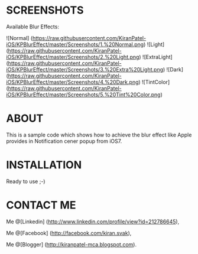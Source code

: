 SCREENSHOTS
===========================
Available Blur Effects:

![Normal] (https://raw.githubusercontent.com/KiranPatel-iOS/KPBlurEffect/master/Screenshots/1.%20Normal.png)
![Light] (https://raw.githubusercontent.com/KiranPatel-iOS/KPBlurEffect/master/Screenshots/2.%20Light.png)
![ExtraLight] (https://raw.githubusercontent.com/KiranPatel-iOS/KPBlurEffect/master/Screenshots/3.%20Extra%20Light.png)
![Dark] (https://raw.githubusercontent.com/KiranPatel-iOS/KPBlurEffect/master/Screenshots/4.%20Dark.png)
![TintColor] (https://raw.githubusercontent.com/KiranPatel-iOS/KPBlurEffect/master/Screenshots/5.%20Tint%20Color.png)

ABOUT
===========================
This is a sample code which shows how to achieve the blur effect like Apple provides in Notification cener popup from iOS7.


INSTALLATION
===========================
Ready to use ;-)

CONTACT ME
===========================
Me @[Linkedin] (http://www.linkedin.com/profile/view?id=212786645),

Me @[Facebook] (http://facebook.com/kiran.svak),

Me @[Blogger] (http://kiranpatel-mca.blogspot.com).
